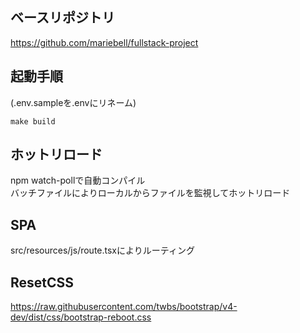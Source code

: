 ## ベースリポジトリ
https://github.com/mariebell/fullstack-project

## 起動手順
(.env.sampleを.envにリネーム)
```
make build
```

## ホットリロード
npm watch-pollで自動コンパイル  
バッチファイルによりローカルからファイルを監視してホットリロード

## SPA
src/resources/js/route.tsxによりルーティング

## ResetCSS
https://raw.githubusercontent.com/twbs/bootstrap/v4-dev/dist/css/bootstrap-reboot.css

